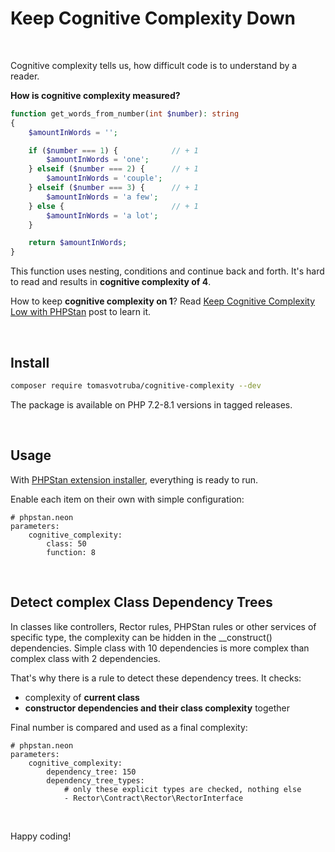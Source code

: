 # Keep Cognitive Complexity Down

<br>

Cognitive complexity tells us, how difficult code is to understand by a reader.

**How is cognitive complexity measured?**

```php
function get_words_from_number(int $number): string
{
    $amountInWords = '';

    if ($number === 1) {            // + 1
        $amountInWords = 'one';
    } elseif ($number === 2) {      // + 1
        $amountInWords = 'couple';
    } elseif ($number === 3) {      // + 1
        $amountInWords = 'a few';
    } else {                        // + 1
        $amountInWords = 'a lot';
    }

    return $amountInWords;
}
```

This function uses nesting, conditions and continue back and forth. It's hard to read and results in **cognitive complexity of 4**.

How to keep **cognitive complexity on 1**? Read [Keep Cognitive Complexity Low with PHPStan](https://tomasvotruba.com/blog/keep-cognitive-complexity-low-with-phpstan/) post to learn it.

<br>

## Install

```bash
composer require tomasvotruba/cognitive-complexity --dev
```

The package is available on PHP 7.2-8.1 versions in tagged releases.

<br>

## Usage

With [PHPStan extension installer](https://github.com/phpstan/extension-installer), everything is ready to run.

Enable each item on their own with simple configuration:

```neon
# phpstan.neon
parameters:
    cognitive_complexity:
        class: 50
        function: 8
```

<br>

## Detect complex Class Dependency Trees

In classes like controllers, Rector rules, PHPStan rules or other services of specific type, the complexity can be hidden in the __construct() dependencies. Simple class with 10 dependencies is more complex than complex class with 2 dependencies.

That's why there is a rule to detect these dependency trees. It checks:

* complexity of **current class**
* **constructor dependencies and their class complexity** together

Final number is compared and used as a final complexity:

```neon
# phpstan.neon
parameters:
    cognitive_complexity:
        dependency_tree: 150
        dependency_tree_types:
            # only these explicit types are checked, nothing else
            - Rector\Contract\Rector\RectorInterface
```

<br>

Happy coding!
